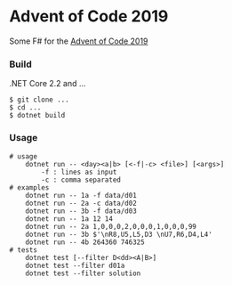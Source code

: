 # Advent of Code 2019

Some F# for the [Advent of Code 2019](https://adventofcode.com/2019)

### Build

.NET Core 2.2 and ...

```
$ git clone ...
$ cd ...
$ dotnet build
```

### Usage

```
# usage
    dotnet run -- <day><a|b> [<-f|-c> <file>] [<args>]
        -f : lines as input
        -c : comma separated
# examples
    dotnet run -- 1a -f data/d01
    dotnet run -- 2a -c data/d02
    dotnet run -- 3b -f data/d03
    dotnet run -- 1a 12 14
    dotnet run -- 2a 1,0,0,0,2,0,0,0,1,0,0,0,99
    dotnet run -- 3b $'\nR8,U5,L5,D3 \nU7,R6,D4,L4'
    dotnet run -- 4b 264360 746325
# tests
    dotnet test [--filter D<dd><A|B>]
    dotnet test --filter d01a
    dotnet test --filter solution
```
